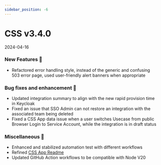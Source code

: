 ```yaml
---
sidebar_position: -6
---
```


# CSS v3.4.0
2024-04-16

### New Features 🎉
-   Refactored error handling style, instead of the generic and confusing 503 error page, used user-friendly alert banners when appropriate


### Bug fixes and enhancement 🐛
-  Updated integration summary to align with the new rapid provision time in Keycloak
-  Fixed an issue that SSO Admin can not restore an integration with the associated team being deleted
-  Fixed a CSS App data issue when a user switches Usecase from public Browser Login to Service Account, while the integration is in draft status


### Miscellaneous 🧩
-   Enhanced and stabilized automation test with different workflows
-   Refined [CSS App Readme](https://github.com/bcgov/sso-requests/blob/dev/README.md)
-   Updated GitHub Action workflows to be compatible with Node V20